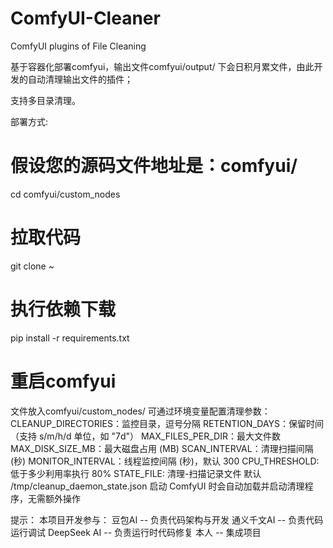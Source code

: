 # ComfyUI-Cleaner
ComfyUI plugins of File Cleaning

基于容器化部署comfyui，输出文件comfyui/output/ 下会日积月累文件，由此开发的自动清理输出文件的插件；

支持多目录清理。

部署方式:
# 假设您的源码文件地址是：comfyui/
cd comfyui/custom_nodes

# 拉取代码
git clone ~

# 执行依赖下载
pip install -r requirements.txt

# 重启comfyui

文件放入comfyui/custom_nodes/
可通过环境变量配置清理参数：
    CLEANUP_DIRECTORIES：监控目录，逗号分隔
    RETENTION_DAYS：保留时间（支持 s/m/h/d 单位，如 "7d"）
    MAX_FILES_PER_DIR：最大文件数
    MAX_DISK_SIZE_MB：最大磁盘占用 (MB)
    SCAN_INTERVAL：清理扫描间隔 (秒)
    MONITOR_INTERVAL：线程监控间隔 (秒)，默认 300
    CPU_THRESHOLD: 低于多少利用率执行 80%
    STATE_FILE: 清理-扫描记录文件 默认 /tmp/cleanup_daemon_state.json
启动 ComfyUI 时会自动加载并启动清理程序，无需额外操作

提示：
本项目开发参与：
豆包AI -- 负责代码架构与开发
通义千文AI -- 负责代码运行调试
DeepSeek AI -- 负责运行时代码修复
本人 -- 集成项目
